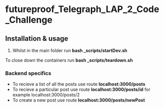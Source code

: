 # futureproof_Telegraph_LAP_2_Code_Challenge

## Installation & usage

1. Whilst in the main folder run **bash _scripts/startDev.sh**



To close down the containers run **bash _scripts/teardown.sh**



### Backend specifics

* To recieve a list of all the posts use route **localhost:3000/posts**
* To recieve a particular post use route **localhost:3000/posts/id** for example localhost:3000/posts/2
* To create a new post use route **localhost:3000/posts/newPost**